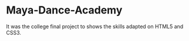 # Maya-Dance-Academy
It was the college final project to shows the skills adapted on HTML5 and CSS3.
